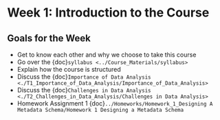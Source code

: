 # Week 1: Introduction to the Course

## Goals for the Week
* Get to know each other and why we choose to take this course
* Go over the {doc}`syllabus <../Course_Materials/syllabus>`
* Explain how the course is structured
* Discuss the {doc}`Importance of Data Analysis <./T1_Importance_of_Data_Analysis/Importance_of_Data_Analysis>`
* Discuss the {doc}`Challenges in Data Analysis <./T2_Challenges_in_Data_Analysis/Challenges in Data Analysis>`
* Homework Assignment 1 {doc}`../Homeworks/Homework_1_Designing A Metadata Schema/Homework 1 Designing a Metadata Schema`